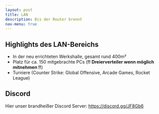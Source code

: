 ```yaml
---
layout: post
title: LAN
description: Bis der Router brennt
nav-menu: true
---
```


## Highlights des LAN-Bereichs

* In der neu errichteten Werkshalle, gesamt rund 400m²
* Platz für ca. 150 mitgebrachte PCs (**!! Dreierverteiler wenn möglich mitnehmen !!**)
* Turniere (Counter Strike: Global Offensive, Arcade Games, Rocket League)

## Discord

Hier unser brandheißer Discord Server: https://discord.gg/JF8Gb6

